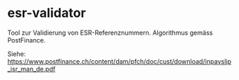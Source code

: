 # esr-validator

Tool zur Validierung von ESR-Referenznummern. Algorithmus gemäss PostFinance.

Siehe:
https://www.postfinance.ch/content/dam/pfch/doc/cust/download/inpayslip_isr_man_de.pdf
